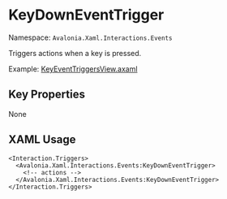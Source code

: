 # KeyDownEventTrigger

Namespace: `Avalonia.Xaml.Interactions.Events`

Triggers actions when a key is pressed.

Example: [KeyEventTriggersView.axaml](samples/BehaviorsTestApplication/Views/Pages/KeyEventTriggersView.axaml)

## Key Properties
None

## XAML Usage
```xaml
<Interaction.Triggers>
  <Avalonia.Xaml.Interactions.Events:KeyDownEventTrigger>
    <!-- actions -->
  </Avalonia.Xaml.Interactions.Events:KeyDownEventTrigger>
</Interaction.Triggers>
```
